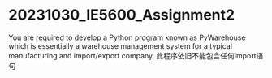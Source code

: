 # 20231030_IE5600_Assignment2
You are required to develop a Python program known as PyWarehouse which is essentially a warehouse management system for a typical manufacturing and import/export company.
此程序依旧不能包含任何import语句
